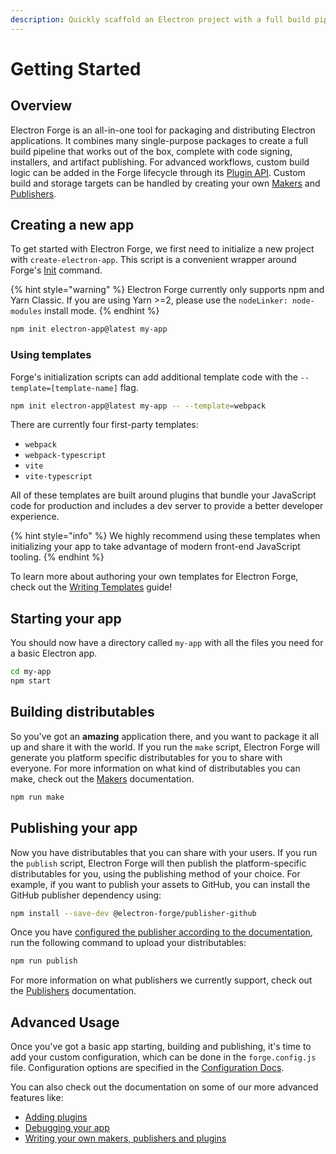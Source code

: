 ```yaml
---
description: Quickly scaffold an Electron project with a full build pipeline
---
```


# Getting Started

## Overview

Electron Forge is an all-in-one tool for packaging and distributing Electron applications. It combines many single-purpose packages to create a full build pipeline that works out of the box, complete with code signing, installers, and artifact publishing. For advanced workflows, custom build logic can be added in the Forge lifecycle through its [Plugin API](config/plugins/). Custom build and storage targets can be handled by creating your own [Makers](config/makers/) and [Publishers](config/publishers/).

## Creating a new app

To get started with Electron Forge, we first need to initialize a new project with `create-electron-app`. This script is a convenient wrapper around Forge's [Init](cli.md#Init) command.

{% hint style="warning" %}
Electron Forge currently only supports npm and Yarn Classic. If you are using Yarn >=2, please use the `nodeLinker: node-modules` install mode.
{% endhint %}

```bash
npm init electron-app@latest my-app
```

### Using templates

Forge's initialization scripts can add additional template code with the `--template=[template-name]` flag.

```bash
npm init electron-app@latest my-app -- --template=webpack
```

There are currently four first-party templates:

* `webpack`
* `webpack-typescript`
* `vite`
* `vite-typescript`

All of these templates are built around plugins that bundle your JavaScript code for production and includes a dev server to provide a better developer experience.

{% hint style="info" %}
We highly recommend using these templates when initializing your app to take advantage of modern front-end JavaScript tooling.
{% endhint %}

To learn more about authoring your own templates for Electron Forge, check out the [Writing Templates](advanced/extending-electron-forge/writing-templates.md) guide!

## Starting your app

You should now have a directory called `my-app` with all the files you need for a basic Electron app.

```bash
cd my-app
npm start
```

## Building distributables

So you've got an **amazing** application there, and you want to package it all up and share it with the world. If you run the `make` script, Electron Forge will generate you platform specific distributables for you to share with everyone. For more information on what kind of distributables you can make, check out the [Makers](config/makers/) documentation.

```bash
npm run make
```

## Publishing your app

Now you have distributables that you can share with your users. If you run the `publish` script, Electron Forge will then publish the platform-specific distributables for you, using the publishing method of your choice. For example, if you want to publish your assets to GitHub, you can install the GitHub publisher dependency using:

```bash
npm install --save-dev @electron-forge/publisher-github
```

Once you have [configured the publisher according to the documentation](config/publishers/github.md), run the following command to upload your distributables:

```bash
npm run publish
```

For more information on what publishers we currently support, check out the [Publishers](config/publishers/) documentation.

## Advanced Usage

Once you've got a basic app starting, building and publishing, it's time to add your custom configuration, which can be done in the `forge.config.js` file. Configuration options are specified in the [Configuration Docs](https://www.electronforge.io/configuration).

You can also check out the documentation on some of our more advanced features like:

* [Adding plugins](config/plugins/)
* [Debugging your app](advanced/debugging.md)
* [Writing your own makers, publishers and plugins](advanced/extending-electron-forge/)
